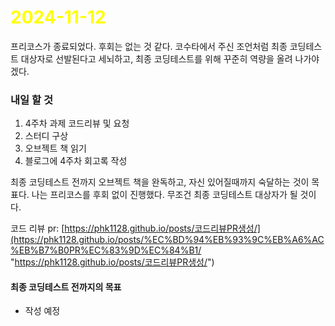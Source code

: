 # <span style="color:yellow">2024-11-12</span>

프리코스가 종료되었다. 후회는 없는 것 같다.
코수타에서 주신 조언처럼 최종 코딩테스트 대상자로 선발된다고 세뇌하고, 최종 코딩테스트를 위해 꾸준히 역량을 올려 나가야겠다.

### 내일 할 것
1. 4주차 과제 코드리뷰 및 요청
2. 스터디 구상
3. 오브젝트 책 읽기
4. 블로그에 4주차 회고록 작성


최종 코딩테스트 전까지 오브젝트 책을 완독하고, 자신 있어질때까지 숙달하는 것이 목표다.
나는 프리코스를 후회 없이 진행했다. 무조건 최종 코딩테스트 대상자가 될 것이다.

코드 리뷰 pr: [https://phk1128.github.io/posts/코드리뷰PR생성/](https://phk1128.github.io/posts/%EC%BD%94%EB%93%9C%EB%A6%AC%EB%B7%B0PR%EC%83%9D%EC%84%B1/ "https://phk1128.github.io/posts/코드리뷰PR생성/")


#### 최종 코딩테스트 전까지의 목표
- 작성 예정